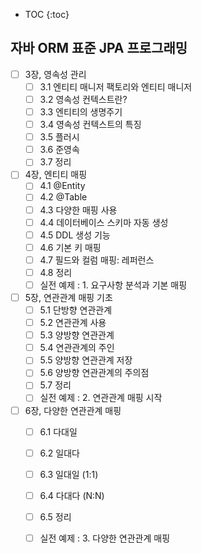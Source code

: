 * TOC
{:toc}

## 자바 ORM 표준 JPA 프로그래밍

* [ ] 3장, 영속성 관리
    * [ ] 3.1 엔티티 매니저 팩토리와 엔티티 매니저
    * [ ] 3.2 영속성 컨텍스트란?
    * [ ] 3.3 엔티티의 생명주기
    * [ ] 3.4 영속성 컨텍스트의 특징
    * [ ] 3.5 플러시
    * [ ] 3.6 준영속
    * [ ] 3.7 정리
* [ ] 4장, 엔티티 매핑
    * [ ] 4.1 @Entity
    * [ ] 4.2 @Table
    * [ ] 4.3 다양한 매핑 사용
    * [ ] 4.4 데이터베이스 스키마 자동 생성
    * [ ] 4.5 DDL 생성 기능
    * [ ] 4.6 기본 키 매핑
    * [ ] 4.7 필드와 컬럼 매핑: 레퍼런스
    * [ ] 4.8 정리
    * [ ] 실전 예제 : 1. 요구사항 분석과 기본 매핑
* [ ] 5장, 연관관계 매핑 기초
    * [ ] 5.1 단방향 연관관계
    * [ ] 5.2 연관관계 사용
    * [ ] 5.3 양방향 연관관계
    * [ ] 5.4 연관관계의 주인
    * [ ] 5.5 양방향 연관관계 저장
    * [ ] 5.6 양방향 연관관계의 주의점
    * [ ] 5.7 정리
    * [ ] 실전 예제 : 2. 연관관계 매핑 시작
* [ ] 6장, 다양한 연관관계 매핑
    * [ ] 6.1 다대일
    * [ ] 6.2 일대다
    * [ ] 6.3 일대일 (1:1)
    * [ ] 6.4 다대다 (N:N)
    * [ ] 6.5 정리
    * [ ] 실전 예제 : 3. 다양한 연관관계 매핑

